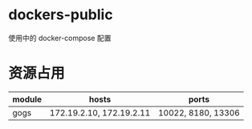 # dockers-public

使用中的 docker-compose 配置

# 资源占用

| module | hosts                    | ports              |
| ------ | ------------------------ | ------------------ |
| gogs   | 172.19.2.10, 172.19.2.11 | 10022, 8180, 13306 |
